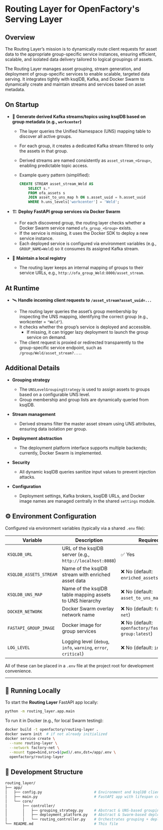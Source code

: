 # Routing Layer for OpenFactory's Serving Layer

## Overview
The Routing Layer’s mission is to dynamically route client requests for asset data to the appropriate group-specific service instances, ensuring efficient, scalable, and isolated data delivery tailored to logical groupings of assets.

The Routing Layer manages asset grouping, stream generation, and deployment of group-specific services to enable scalable, targeted data serving. It integrates tightly with ksqlDB, Kafka, and Docker Swarm to dynamically create and maintain streams and services based on asset metadata.

## On Startup

* 🔄 **Generate derived Kafka streams/topics using ksqlDB based on group metadata (e.g., `workcenter`)**

  * The layer queries the Unified Namespace (UNS) mapping table to discover all active groups.
  * For each group, it creates a dedicated Kafka stream filtered to only the assets in that group.
  * Derived streams are named consistently as `asset_stream_<Group>`, enabling predictable topic access.
  * Example query pattern (simplified):

    ```sql
    CREATE STREAM asset_stream_Weld AS
        SELECT s.*
        FROM ofa_assets s
        JOIN asset_to_uns_map h ON s.asset_uuid = h.asset_uuid
        WHERE h.uns_levels['workcenter'] = 'Weld';
    ```

* 🏗️ **Deploy FastAPI group services via Docker Swarm**

  * For each discovered group, the routing layer checks whether a Docker Swarm service named `ofa_group_<Group>` exists.
  * If the service is missing, it uses the Docker SDK to deploy a new service instance.
  * Each deployed service is configured via environment variables (e.g., `GROUP_NAME=Weld`) so it consumes its assigned Kafka stream.


* 🧾 **Maintain a local registry**

  * The routing layer keeps an internal mapping of groups to their service URLs, e.g., `http://ofa_group_Weld:8000/asset_stream`.

## At Runtime

* 🛰️ **Handle incoming client requests to `/asset_stream?asset_uuid=...`**

  * The routing layer queries the asset’s group membership by inspecting the UNS mapping, identifying the correct group (e.g., workcenter = `"Weld"`).
  * It checks whether the group’s service is deployed and accessible.
    * If missing, it can trigger lazy deployment to launch the group service on demand.
  * The client request is proxied or redirected transparently to the group-specific service endpoint, such as `/group/Weld/asset_stream?...`.

## Additional Details

* **Grouping strategy**
  * The `UNSLevelGroupingStrategy` is used to assign assets to groups based on a configurable UNS level.
  * Group membership and group lists are dynamically queried from ksqlDB.

* **Stream management**
  * Derived streams filter the master asset stream using UNS attributes, ensuring data isolation per group.

* **Deployment abstraction**
  * The deployment platform interface supports multiple backends; currently, Docker Swarm is implemented.

* **Security**
  * All dynamic ksqlDB queries sanitize input values to prevent injection attacks.

* **Configuration**
  * Deployment settings, Kafka brokers, ksqlDB URLs, and Docker image names are managed centrally in the shared `settings` module.


## ⚙️ Environment Configuration

Configured via environment variables (typically via a shared `.env` file):

| Variable               | Description                                                     | Required                                            |
| ---------------------- | --------------------------------------------------------------- | --------------------------------------------------- |
| `KSQLDB_URL`           | URL of the ksqlDB server (e.g., `http://localhost:8088`)        | ✅ Yes                                              |
| `KSQLDB_ASSETS_STREAM` | Name of the ksqlDB stream with enriched asset data              | ❌ No (default: `enriched_assets_stream`)           |
| `KSQLDB_UNS_MAP`       | Name of the ksqlDB table mapping assets to UNS hierarchy        | ❌ No (default: `asset_to_uns_map`)                 |
| `DOCKER_NETWORK`       | Docker Swarm overlay network name                               | ❌ No (default: `factory-net`)                      |
| `FASTAPI_GROUP_IMAGE`  | Docker image for group services                                 | ❌ No (default: `openfactory/fastapi-group:latest`) |
| `LOG_LEVEL`            | Logging level (`debug`, `info`, `warning`, `error`, `critical`) | ❌ No (default: `info`)                             |

All of these can be placed in a `.env` file at the project root for development convenience.

---

## 🐳 Running Locally

To start the **Routing Layer** FastAPI app locally:

```bash
python -m routing_layer.app.main
```

To run it in Docker (e.g., for local Swarm testing):

```bash
docker build -t openfactory/routing-layer .
docker swarm init  # if not already initialized
docker service create \
  --name routing-layer \
  --network factory-net \
  --mount type=bind,src=$(pwd)/.env,dst=/app/.env \
  openfactory/routing-layer
```

## 🔧 Development Structure

```bash
routing_layer/
├── app/
│   ├── config.py                        # Environment and ksqlDB client
│   ├── main.py                          # FastAPI app with lifespan controller
│   └── core/
│       ├── controller/
│       │   ├── grouping_strategy.py     # Abstract & UNS-based grouping
│       │   ├── deployment_platform.py   # Abstract & Swarm-based deployment
│       │   └── routing_controller.py    # Orchestrates grouping + deployment
└── README.md                            # This file
```
